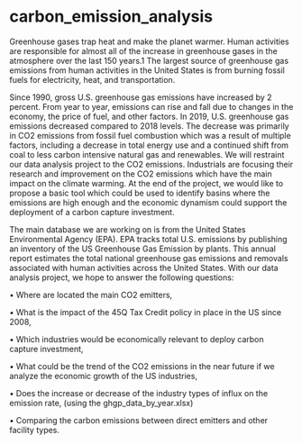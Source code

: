 # carbon_emission_analysis

Greenhouse gases trap heat and make the planet warmer. Human activities are responsible for almost all of the increase in greenhouse gases in the atmosphere over the last 150 years.1 The largest source of greenhouse gas emissions from human activities in the United States is from burning fossil fuels for electricity, heat, and transportation.

Since 1990, gross U.S. greenhouse gas emissions have increased by 2 percent. From year to year, emissions can rise and fall due to changes in the economy, the price of fuel, and other factors. In 2019, U.S. greenhouse gas emissions decreased compared to 2018 levels. The decrease was primarily in CO2 emissions from fossil fuel combustion which was a result of multiple factors, including a decrease in total energy use and a continued shift from coal to less carbon intensive natural gas and renewables.
We will restraint our data analysis project to the CO2 emissions. Industrials are focusing their research and improvement on the CO2 emissions which have the main impact on the climate warming. At the end of the project, we would like to propose a basic tool which could be used to identify basins where the emissions are high enough and the economic dynamism could support the deployment of a carbon capture investment.

The main database we are working on is from the United States Environmental Agency (EPA). EPA tracks total U.S. emissions by publishing an inventory of the US Greenhouse Gas Emission by plants. This annual report estimates the total national greenhouse gas emissions and removals associated with human activities across the United States.
With our data analysis project, we hope to answer the following questions:

•	Where are located the main CO2 emitters,

•	What is the impact of the 45Q Tax Credit policy in place in the US since 2008,

•	Which industries would be economically relevant to deploy carbon capture investment,

•	What could be the trend of the CO2 emissions in the near future if we analyze the economic growth of the US industries,

•	Does the increase or decrease of the industry types of influx on the emission rate,
    (using the ghgp_data_by_year.xlsx)
    
•	Comparing the carbon emissions between direct emitters and other facility types.
